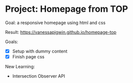 # Project: Homepage from TOP
Goal: a responsive homepage using html and css

Result: https://vanessapigwin.github.io/homepage-top

Goals:
- [x] Setup with dummy content
- [x] Finish page css

New Learning:
- Intersection Observer API